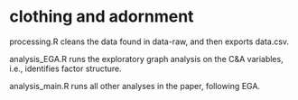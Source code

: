 # clothing and adornment

processing.R cleans the data found in data-raw, and then exports data.csv.

analysis_EGA.R runs the exploratory graph analysis on the C&A variables, i.e., identifies factor structure.

analysis_main.R runs all other analyses in the paper, following EGA.

